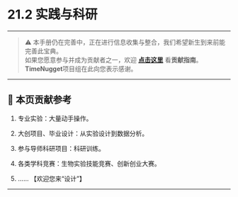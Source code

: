 # 21.2 实践与科研

---

> ⚠️ 本手册仍在完善中，正在进行信息收集与整合，我们希望新生到来前能完善此宝典。  
> 如果您愿意参与并成为贡献者之一，欢迎 **[点击这里](/CONTRIBUTING)** 看**贡献指南**。  
> **TimeNugget**项目组在此向您表示感谢。  

---

## 📌 本页贡献参考

1. 专业实验：大量动手操作。

2. 大创项目、毕业设计：从实验设计到数据分析。

3. 参与导师科研项目：科研训练。

4. 各类学科竞赛：生物实验技能竞赛、创新创业大赛。

5. ……  【欢迎您来“设计”】

---
